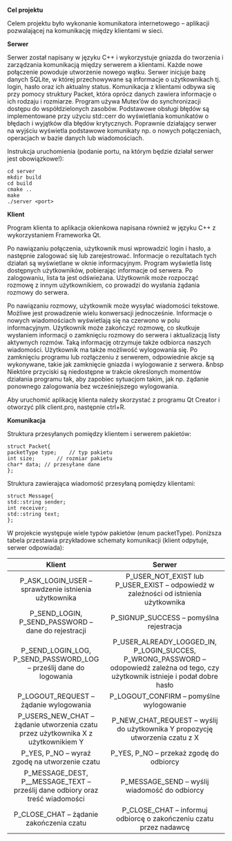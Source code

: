 **Cel projektu**

Celem projektu było wykonanie komunikatora internetowego – aplikacji pozwalającej na komunikację między klientami w sieci. 


**Serwer**

Serwer został napisany w języku C++ i wykorzystuje gniazda do tworzenia i zarządzania komunikacją między serwerem a klientami. Każde nowe połączenie powoduje utworzenie nowego wątku. Serwer inicjuje bazę danych SQLite, w której przechowywane są informacje o użytkownikach tj. login, hasło oraz ich aktualny status. Komunikacja z klientami odbywa się przy pomocy struktury Packet, która oprócz danych zawiera informacje o ich rodzaju i rozmiarze. Program używa Mutex’ów do synchronizacji dostępu do współdzielonych zasobów. 
Podstawowe obsługi błędów są implementowane przy użyciu std::cerr do wyświetlania komunikatów o błędach i wyjątków dla błędów krytycznych. Poprawnie działający serwer na wyjściu wyświetla podstawowe komunikaty np. o nowych połączeniach, operacjach w bazie danych lub wiadomościach.

Instrukcja uruchomienia (podanie portu, na którym będzie działał serwer jest obowiązkowe!):
```
cd server
mkdir build
cd build
cmake ..
make
./server <port>
```
**Klient**

Program klienta to aplikacja okienkowa napisana również w języku C++ z wykorzystaniem Frameworka Qt.

Po nawiązaniu połączenia, użytkownik musi wprowadzić login i hasło, a następnie zalogować się lub zarejestrować. Informacje o rezultatach tych działań są wyświetlane w oknie informacyjnym. Program wyświetla listę dostępnych użytkowników, pobierając informacje od serwera. Po zalogowaniu, lista ta jest odświeżana. Użytkownik może rozpocząć rozmowę z innym użytkownikiem, co prowadzi do wysłania żądania rozmowy do serwera.

Po nawiązaniu rozmowy, użytkownik może wysyłać wiadomości tekstowe. Możliwe jest prowadzenie wielu konwersacji jednocześnie. Informacje o nowych wiadomościach wyświetlają się na czerwono w polu informacyjnym. Użytkownik może zakończyć rozmowę, co skutkuje wysłaniem informacji o zamknięciu rozmowy do serwera i aktualizacją listy aktywnych rozmów. Taką informację otrzymuje także odbiorca naszych wiadomości. Użytkownik ma także możliwość wylogowania się. Po zamknięciu programu lub rozłączeniu z serwerem, odpowiednie akcje są wykonywane, takie jak zamknięcie gniazda i wylogowanie z serwera.
&nbsp Niektóre przyciski są niedostępne w trakcie określonych momentów działania programu tak, aby zapobiec sytuacjom takim, jak np. żądanie ponownego zalogowania bez wcześniejszego wylogowania.

Aby uruchomić aplikację klienta należy skorzystać z programu Qt Creator i otworzyć plik client.pro, następnie ctrl+R.

**Komunikacja**

Struktura przesyłanych pomiędzy klientem i serwerem pakietów:
```
struct Packet{
packetType type;	// typ pakietu
int size;		// rozmiar pakietu
char* data;	// przesyłane dane
};
```
Struktura zawierająca wiadomość przesyłaną pomiędzy klientami:
```
struct Message{
std::string sender;
int receiver;
std::string text;
};
```
W projekcie występuje wiele typów pakietów (enum packetType). Poniższa tabela przestawia przykładowe schematy komunikacji (klient odpytuje, serwer odpowiada):

|**Klient**|**Serwer**|
| :-: | :-: |
|P\_ASK\_LOGIN\_USER – sprawdzenie istnienia użytkownika|P\_USER\_NOT\_EXIST lub P\_USER\_EXIST – odpowiedź w zależności od istnienia użytkownika|
|P\_SEND\_LOGIN, P\_SEND\_PASSWORD – dane do rejestracji|P\_SIGNUP\_SUCCESS – pomyślna rejestracja|
|P\_SEND\_LOGIN\_LOG, P\_SEND\_PASSWORD\_LOG – prześlij dane do logowania|P\_USER\_ALREADY\_LOGGED\_IN, P\_LOGIN\_SUCCES, P\_WRONG\_PASSWORD – odopowiedź zależna od tego, czy użytkownik istnieje i podał dobre hasło|
|P\_LOGOUT\_REQUEST – żądanie wylogowania|P\_LOGOUT\_CONFIRM – pomyślne wylogowanie|
|P\_USERS\_NEW\_CHAT – żądanie utworzenia czatu przez użytkownika X z użytkownikiem Y|P\_NEW\_CHAT\_REQUEST – wyślij do użytkownika Y propozycję utworzenia czatu z X|
|P\_YES, P\_NO – wyraź zgodę na utworzenie czatu|P\_YES, P\_NO – przekaż zgodę do odbiorcy|
|P\_MESSAGE\_DEST, P\_\_MESSAGE\_TEXT – prześlij dane odbiory oraz treść wiadomości|P\_MESSAGE\_SEND – wyślij wiadomość do odbiorcy|
|P\_CLOSE\_CHAT – żądanie zakończenia czatu|P\_CLOSE\_CHAT – informuj odbiorcę o zakończeniu czatu przez nadawcę|
